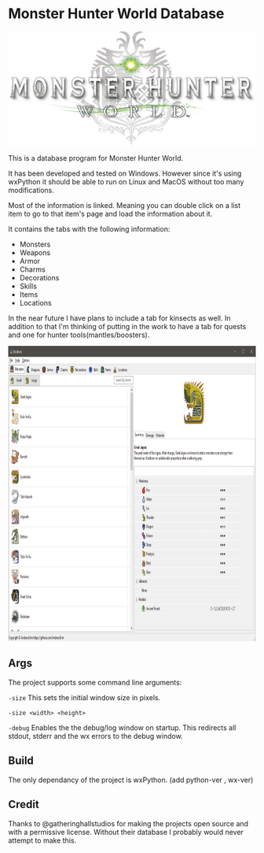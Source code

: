 # Monster Hunter World Database
<p align=center>
	<img src="images/mhw-title.png" alt="Title image">
</p>

This is a database program for Monster Hunter World.

It has been developed and tested on Windows. However since it's using wxPython it should be able to run on Linux and MacOS without too many modifications.

Most of the information is linked. Meaning you can double click on a list item to go to that item's page and load the information about it.

It contains the tabs with the following information:

* Monsters
* Weapons
* Armor
* Charms
* Decorations
* Skills
* Items
* Locations
  
In the near future I have plans to include a tab for kinsects as well. In addition to that I'm thinking of putting in the work to have a tab for quests and one for hunter tools(mantles/boosters).

<img src="images/screenshots.gif" alt="Screenshots GIF" width="900" height="600">

## Args

The project supports some command line arguments:

`-size` This sets the initial window size in pixels.

    -size <width> <height>
  
`-debug` Enables the the debug/log window on startup. This redirects all stdout, stderr and the wx errors to the debug window.

## Build

The only dependancy of the project is wxPython. (add python-ver , wx-ver)

## Credit

Thanks to @gatheringhallstudios for making the projects open source and with a permissive license.
Without their database I probably would never attempt to make this.
